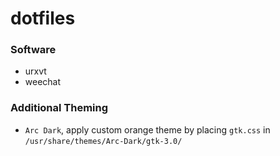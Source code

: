 # dotfiles

### Software
* urxvt
* weechat

### Additional Theming
* `Arc Dark`, apply custom orange theme by placing `gtk.css` in `/usr/share/themes/Arc-Dark/gtk-3.0/`

